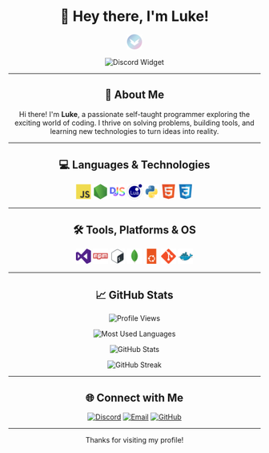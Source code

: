 <h1 align="center">👋 Hey there, I'm Luke!</h1>

<p align="center">
  <a href="https://discord.gg/2fWz8ayAcb">
    <img alt="Contact Luke on Discord" width="30px" src="https://raw.githubusercontent.com/Debuggingss/discord-badges/def6fee9f7fcecb4a46e33f83fa0f98b1223a412/svgs/88d4f11bee9ea34fee59973b33353da0.svg" />
  </a>
</p>

<p align="center">
  <img src="https://discord.c99.nl/widget/theme-2/977025196093476914.png" alt="Discord Widget" />
</p>

---

<div align="center">
  <h2>🌟 About Me</h2>
  <p>
    Hi there! I'm <strong>Luke</strong>, a passionate self-taught programmer exploring the exciting world of coding. 
    I thrive on solving problems, building tools, and learning new technologies to turn ideas into reality.
  </p>
</div>

---

<div align="center">
  <h2>💻 Languages & Technologies</h2>
  <p>
    <code><img height="30" src="https://raw.githubusercontent.com/devicons/devicon/master/icons/javascript/javascript-original.svg" alt="JavaScript" /></code>
    <code><img height="30" src="https://raw.githubusercontent.com/devicons/devicon/master/icons/nodejs/nodejs-original.svg" alt="Node.js" /></code>
    <code><img height="30" src="https://raw.githubusercontent.com/devicons/devicon/master/icons/discordjs/discordjs-original.svg" alt="Discord.js" /></code>
    <code><img height="30" src="https://raw.githubusercontent.com/devicons/devicon/master/icons/lua/lua-original.svg" alt="Lua" /></code>
    <code><img height="30" src="https://raw.githubusercontent.com/devicons/devicon/master/icons/python/python-original.svg" alt="Python" /></code>
    <code><img height="30" src="https://raw.githubusercontent.com/devicons/devicon/master/icons/html5/html5-original.svg" alt="HTML5" /></code>
    <code><img height="30" src="https://raw.githubusercontent.com/devicons/devicon/master/icons/css3/css3-original.svg" alt="CSS3" /></code>
  </p>
</div>

---

<div align="center">
  <h2>🛠 Tools, Platforms & OS</h2>
  <p>
    <code><img height="30" src="https://raw.githubusercontent.com/devicons/devicon/master/icons/visualstudio/visualstudio-plain.svg" alt="Visual Studio" /></code>
    <code><img height="30" src="https://raw.githubusercontent.com/devicons/devicon/master/icons/npm/npm-original-wordmark.svg" alt="npm" /></code>
    <code><img height="30" src="https://raw.githubusercontent.com/devicons/devicon/master/icons/bash/bash-original.svg" alt="Bash" /></code>
    <code><img height="30" src="https://raw.githubusercontent.com/devicons/devicon/master/icons/mongodb/mongodb-original.svg" alt="MongoDB" /></code>
    <code><img height="30" src="https://raw.githubusercontent.com/devicons/devicon/master/icons/ubuntu/ubuntu-plain.svg" alt="Ubuntu" /></code>
    <code><img height="30" src="https://raw.githubusercontent.com/devicons/devicon/master/icons/git/git-original.svg" alt="Git" /></code>
    <code><img height="30" src="https://raw.githubusercontent.com/devicons/devicon/master/icons/docker/docker-original.svg" alt="Docker" /></code>
  </p>
</div>

---

<div align="center">
  <h2>📈 GitHub Stats</h2>
  <p>
    <img src="https://komarev.com/ghpvc/?username=ExeLuke666&color=brightgreen" alt="Profile Views" />
  </p>
  <p>
    <img src="https://github-readme-stats-git-masterrstaa-rickstaa.vercel.app/api/top-langs/?username=ExeLuke666&layout=compact&langs_count=8&theme=tokyonight" alt="Most Used Languages" />
  </p>
  <p>
    <img src="https://github-readme-stats.vercel.app/api?username=ExeLuke666&show_icons=true&theme=tokyonight" alt="GitHub Stats" />
  </p>
  <p>
    <img src="https://github-readme-streak-stats.herokuapp.com/?user=ExeLuke666&theme=tokyonight" alt="GitHub Streak" />
  </p>
</div>

---

<div align="center">
  <h2>🌐 Connect with Me</h2>
  <p>
    <a href="https://discord.gg/2fWz8ayAcb"><img alt="Discord" src="https://img.shields.io/badge/Discord-7289DA?style=for-the-badge&logo=discord&logoColor=white" /></a>
    <a href="mailto:me@lukedevelopment.xyz"><img alt="Email" src="https://img.shields.io/badge/Email-D14836?style=for-the-badge&logo=gmail&logoColor=white" /></a>
    <a href="https://github.com/ExeLuke666"><img alt="GitHub" src="https://img.shields.io/badge/GitHub-181717?style=for-the-badge&logo=github&logoColor=white" /></a>
  </p>
</div>

---

<p align="center">Thanks for visiting my profile!</p>
